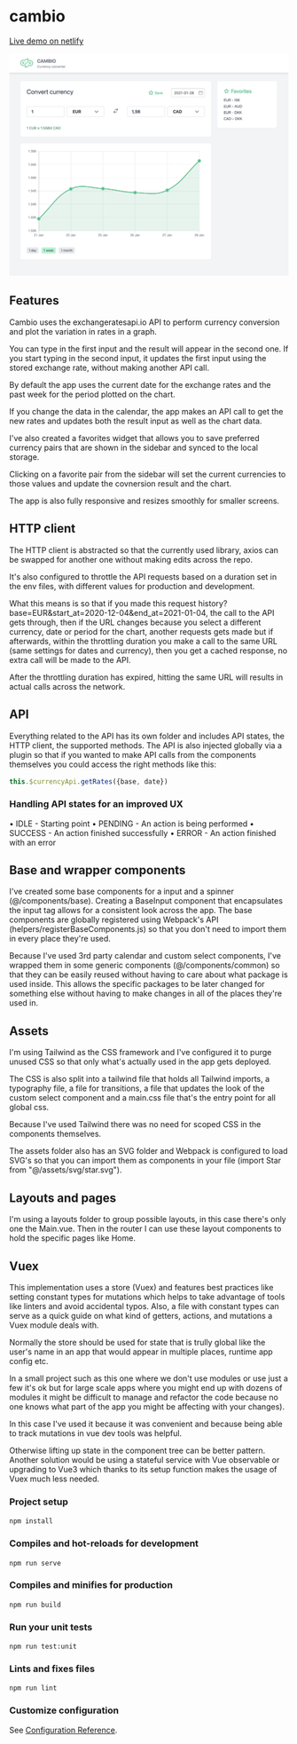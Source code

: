 # cambio

[Live demo on netlify](https://adoring-lovelace-1156cd.netlify.app/)

![cambio](./cambio.png?raw=true)

## Features

Cambio uses the exchangeratesapi.io API to perform currency conversion and plot
the variation in rates in a graph.

You can type in the first input and the result will appear in the second one. If
you start typing in the second input, it updates the first input using the
stored exchange rate, without making another API call.

By default the app uses the current date for the exchange rates and the past
week for the period plotted on the chart.

If you change the data in the calendar, the app makes an API call to get the new
rates and updates both the result input as well as the chart data.

I've also created a favorites widget that allows you to save preferred currency
pairs that are shown in the sidebar and synced to the local storage.

Clicking on a favorite pair from the sidebar will set the current currencies to
those values and update the covnersion result and the chart.

The app is also fully responsive and resizes smoothly for smaller screens.

## HTTP client

The HTTP client is abstracted so that the currently used library, axios can be
swapped for another one without making edits across the repo.

It's also configured to throttle the API requests based on a duration set in the env files, with different values for production and
development.

What this means is so that if you made this request
history?base=EUR&start_at=2020-12-04&end_at=2021-01-04, the call to the API gets
through, then if the URL changes because you select a different currency, date
or period for the chart, another requests gets made but if afterwards, within
the throttling duration you make a call to the same URL (same settings for dates
and currency), then you get a cached response, no extra call will be made to the
API.

After the throttling duration has expired, hitting the same URL will results in
actual calls across the network.

## API

Everything related to the API has its own folder and includes API states, the
HTTP client, the supported methods. The API is also injected globally via a
plugin so that if you wanted to make API calls from the components themselves
you could access the right methods like this:

```js
this.$currencyApi.getRates({base, date})
```

### Handling API states for an improved UX

• IDLE - Starting point
• PENDING - An action is being performed
• SUCCESS - An action finished successfully
• ERROR - An action finished with an error

## Base and wrapper components

I've created some base components for a input and a spinner (@/components/base). Creating a
BaseInput component that encapsulates the input tag allows for a consistent look
across the app. The base components are globally registered using Webpack's API
(helpers/registerBaseComponents.js) so that you don't need to import them in
every place they're used.

Because I've used 3rd party calendar and custom select components, I've wrapped
them in some generic components (@/components/common) so that they can be easily reused without having
to care about what package is used inside. This allows the specific packages to
be later changed for something else without having to make changes in all of the
places they're used in.

## Assets

I'm using Tailwind as the CSS framework and I've configured it to purge unused
CSS so that only what's actually used in the app gets deployed.

The CSS is also split into a tailwind file that holds all Tailwind imports, a
typography file, a file for transitions, a file that updates the look of the
custom select component and a main.css file that's the entry point for all
global css.

Because I've used Tailwind there was no need for scoped CSS in the components
themselves.

The assets folder also has an SVG folder and Webpack is configured to load SVG's
so that you can import them as components in your file (import Star from
"@/assets/svg/star.svg").

## Layouts and pages

I'm using a layouts folder to group possible layouts, in this case there's only
one the Main.vue. Then in the router I can use these layout components to hold
the specific pages like Home.

## Vuex

This implementation uses a store (Vuex) and features best practices like setting
constant types for mutations which helps to take advantage of tools like linters and avoid accidental
typos. Also, a file with constant types can serve as a quick guide on what kind
of getters, actions, and mutations a Vuex module deals with.

Normally the store should be used for state that is trully global like the
user's name in an app that would appear in multiple places, runtime app config etc.

In a small project such as this one where we don't use modules or use just a few it's
ok but for large scale apps where you might end up with dozens of modules it
might be difficult to manage and refactor the code because no one knows what part of the
app you might be affecting with your changes).

In this case I've used it because it was convenient and because being able to
track mutations in vue dev tools was helpful.

Otherwise lifting up state in the component tree can be better pattern. Another
solution would be using a stateful service with Vue observable or upgrading to
Vue3 which thanks to its setup function makes the usage of Vuex much less
needed.


### Project setup
```
npm install
```

### Compiles and hot-reloads for development
```
npm run serve
```

### Compiles and minifies for production
```
npm run build
```

### Run your unit tests
```
npm run test:unit
```

### Lints and fixes files
```
npm run lint
```

### Customize configuration
See [Configuration Reference](https://cli.vuejs.org/config/).
